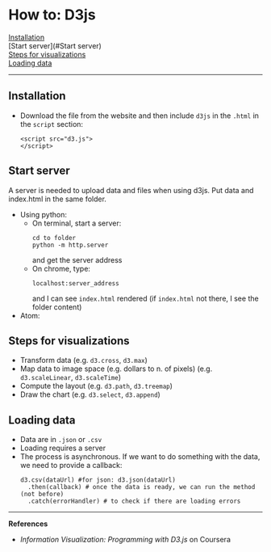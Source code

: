 # How to: D3js

[Installation](#Installation)  
[Start server](#Start server)  
[Steps for visualizations](#Steps_for_visualizations)  
[Loading data](#Loading_data)

--- 

## Installation  
- Download the file from the website and then include `d3js` in the `.html` in the `script` section:  
  ```
  <script src="d3.js">  
  </script>
  ```  
  
## Start server  
A server is needed to upload data and files when using d3js. Put data and index.html in the same folder.  
- Using python:   
  - On terminal, start a server: 
    ```
    cd to folder  
    python -m http.server 
    ```  
    and get the server address 
  - On chrome, type:  
    ```
    localhost:server_address
    ```  
    and I can see `index.html` rendered (if `index.html` not there, I see the folder content)  
- Atom: 

## Steps for visualizations  
- Transform data  (e.g. `d3.cross`, `d3.max`)
- Map data to image space (e.g. dollars to n. of pixels)  (e.g. `d3.scaleLinear`, `d3.scaleTime`)
- Compute the layout  (e.g. `d3.path`, `d3.treemap`)
- Draw the chart (e.g. `d3.select`, `d3.append`)

## Loading data  
- Data are in `.json` or `.csv` 
- Loading requires a server
- The process is asynchronous. If we want to do something with the data, we need to provide a callback:  
   ```
   d3.csv(dataUrl) #for json: d3.json(dataUrl)
     .then(callback) # once the data is ready, we can run the method (not before)
     .catch(errorHandler) # to check if there are loading errors
   ```

---

**References**  
- *Information Visualization: Programming with D3.js* on Coursera  
 
